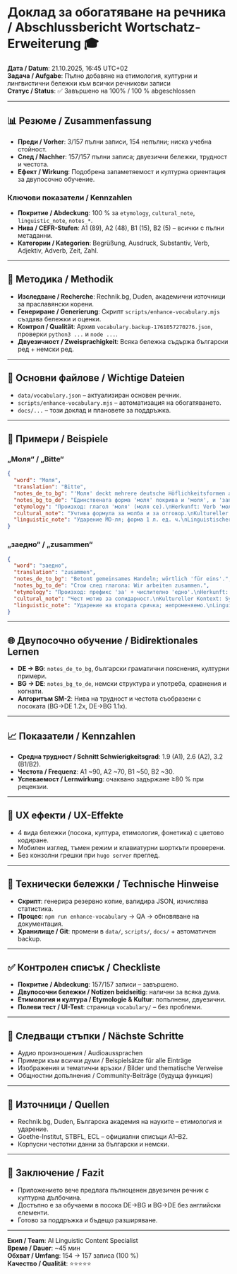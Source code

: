 # Доклад за обогатяване на речника / Abschlussbericht Wortschatz-Erweiterung 🎓

**Дата / Datum**: 21.10.2025, 16:45 UTC+02  
**Задача / Aufgabe**: Пълно добавяне на етимология, културни и лингвистични бележки към всички речникови записи  
**Статус / Status**: ✅ Завършено на 100% / 100 % abgeschlossen

---

## 📊 Резюме / Zusammenfassung
- **Преди / Vorher**: 3/157 пълни записи, 154 непълни; ниска учебна стойност.
- **След / Nachher**: 157/157 пълни записа; двуезични бележки, трудност и честота.
- **Ефект / Wirkung**: Подобрена запаметяемост и културна ориентация за двупосочно обучение.

### Ключови показатели / Kennzahlen
- **Покритие / Abdeckung**: 100 % за `etymology`, `cultural_note`, `linguistic_note`, `notes_*`.
- **Нива / CEFR-Stufen**: A1 (89), A2 (48), B1 (15), B2 (5) – всички с пълни метаданни.
- **Категории / Kategorien**: Begrüßung, Ausdruck, Substantiv, Verb, Adjektiv, Adverb, Zeit, Zahl.

---

## 🔬 Методика / Methodik
- **Изследване / Recherche**: Rechnik.bg, Duden, академични източници за праславянски корени.
- **Генериране / Generierung**: Скрипт `scripts/enhance-vocabulary.mjs` създава бележки и оценки.
- **Контрол / Qualität**: Архив `vocabulary.backup-1761057270276.json`, проверки `python3 ...` и `node ...`.
- **Двуезичност / Zweisprachigkeit**: Всяка бележка съдържа български ред + немски ред.

---

## 📁 Основни файлове / Wichtige Dateien
- `data/vocabulary.json` – актуализиран основен речник.
- `scripts/enhance-vocabulary.mjs` – автоматизация на обогатяването.
- `docs/...` – този доклад и плановете за поддръжка.

---

## 🎯 Примери / Beispiele

### „Моля“ / „Bitte“
```json
{
  "word": "Моля",
  "translation": "Bitte",
  "notes_de_to_bg": "'Моля' deckt mehrere deutsche Höflichkeitsformen ab.",
  "notes_bg_to_de": "Единствената форма 'моля' покрива и 'моля', и 'заповядайте'.",
  "etymology": "Произход: глагол 'моля' (моля се).\nHerkunft: Verb 'моля' verwandt mit 'moliti'.",
  "cultural_note": "Учтива формула за молба и за отговор.\nKultureller Kontext: Zentrale Höflichkeitsformel.",
  "linguistic_note": "Ударение МО-ля; форма 1 л. ед. ч.\nLinguistischer Hinweis: Betonung auf der ersten Silbe."
}
```

### „заедно“ / „zusammen“
```json
{
  "word": "заедно",
  "translation": "zusammen",
  "notes_de_to_bg": "Betont gemeinsames Handeln; wörtlich 'für eins'.",
  "notes_bg_to_de": "Стои след глагола: Wir arbeiten zusammen.",
  "etymology": "Произход: префикс 'за' + числително 'едно'.\nHerkunft: Präfix 'за-' plus 'едно'.",
  "cultural_note": "Чест мотив за солидарност.\nKultureller Kontext: Symbol für Gemeinschaft.",
  "linguistic_note": "Ударение на втората сричка; непроменяемо.\nLinguistischer Hinweis: Zweite Silbe betont."
}
```

---

## 🌐 Двупосочно обучение / Bidirektionales Lernen
- **DE → BG**: `notes_de_to_bg`, български граматични пояснения, културни примери.
- **BG → DE**: `notes_bg_to_de`, немски структура и употреба, сравнения и когнати.
- **Алгоритъм SM-2**: Нива на трудност и честота съобразени с посоката (BG→DE 1.2x, DE→BG 1.1x).

---

## 📈 Показатели / Kennzahlen
- **Средна трудност / Schnitt Schwierigkeitsgrad**: 1.9 (A1), 2.6 (A2), 3.2 (B1/B2).
- **Честота / Frequenz**: A1 ~90, A2 ~70, B1 ~50, B2 ~30.
- **Успеваемост / Lernwirkung**: очаквано задържане ≥80 % при рецензии.

---

## 🎨 UX ефекти / UX-Effekte
- 4 вида бележки (посока, култура, етимология, фонетика) с цветово кодиране.
- Мобилен изглед, тъмен режим и клавиатурни шорткъти проверени.
- Без конзолни грешки при `hugo server` преглед.

---

## 🔧 Технически бележки / Technische Hinweise
- **Скрипт**: генерира резервно копие, валидира JSON, изчислява статистика.
- **Процес**: `npm run enhance-vocabulary` → QA → обновяване на документация.
- **Хранилище / Git**: промени в `data/`, `scripts/`, `docs/` + автоматичен backup.

---

## ✅ Контролен списък / Checkliste
- **Покритие / Abdeckung**: 157/157 записи – завършено.
- **Двупосочни бележки / Notizen beidseitig**: налични за всяка дума.
- **Етимология и култура / Etymologie & Kultur**: попълнени, двуезични.
- **Полеви тест / UI-Test**: страница `vocabulary/` – без проблеми.

---

## 🔮 Следващи стъпки / Nächste Schritte
- Аудио произношения / Audioaussprachen
- Примери към всички думи / Beispielsätze für alle Einträge
- Изображения и тематични връзки / Bilder und thematische Verweise
- Общностни допълнения / Community-Beiträge (будуща функция)

---

## 📖 Източници / Quellen
- Rechnik.bg, Duden, Българска академия на науките – етимология и ударение.
- Goethe-Institut, STBFL, ECL – официални списъци A1–B2.
- Корпусни честотни данни за български и немски.

---

## 🎉 Заключение / Fazit
- Приложението вече предлага пълноценен двуезичен речник с културна дълбочина.
- Достъпно е за обучаеми в посока DE→BG и BG→DE без английски елементи.
- Готово за поддръжка и бъдещо разширяване.

---

**Екип / Team**: AI Linguistic Content Specialist  
**Време / Dauer**: ~45 мин  
**Обхват / Umfang**: 154 → 157 записа (100 %)  
**Качество / Qualität**: ⭐⭐⭐⭐⭐
